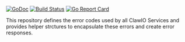 [![GoDoc](https://godoc.org/github.com/clawio/codes?status.svg)](https://godoc.org/github.com/clawio/codes)
[![Build Status](https://drone.io/github.com/clawio/codes/status.png)](https://drone.io/github.com/clawio/codes/latest)
[![Go Report Card](https://goreportcard.com/badge/github.com/clawio/codes)](https://goreportcard.com/report/github.com/clawio/codes)

This repository defines the error codes used by all ClawIO Services and provides
helper strctures to encapsulate these errors and create error responses.
